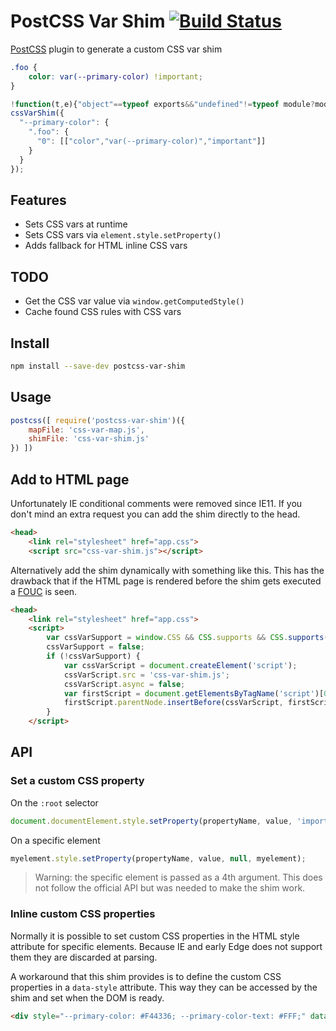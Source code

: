 # PostCSS Var Shim [![Build Status][ci-img]][ci]

[PostCSS] plugin to generate a custom CSS var shim

[PostCSS]: https://github.com/postcss/postcss
[ci-img]:  https://travis-ci.org/luwes/postcss-var-shim.svg
[ci]:      https://travis-ci.org/luwes/postcss-var-shim

```css
.foo {
    color: var(--primary-color) !important;
}
```

```js
!function(t,e){"object"==typeof exports&&"undefined"!=typeof module?module.exports=e():"function"==typeof define&&define.amd?define(e):t.cssVarShim=e()}(this,function(){"use strict";function t(t,e){return(e=e||document).querySelectorAll(t)}function e(t){return u(t).reduce(function(t,n){return t.concat(n.cssRules?e(n.cssRules):n)},[])}function n(t,e,n){n=n||[];for(var r;null!==(r=e.exec(t));)n.push(r),e.lastIndex=r.index+r[0].length;return n}function r(t){return function(e){t.apply(this,e)}}function o(t,e){return e.reduce(function(t,e){return t?t[e]:void 0},t)}function c(t){return t=t||{},function(e){return t[e]=isNaN(t[e])?0:t[e]+1,t[e]}}function u(t){return[].slice.call(t)}function s(t){"loading"!==document.readyState?t():document.addEventListener("DOMContentLoaded",t)}return function(i){function a(t,e){var r=n(t,/--[^\s,)]+/g);return r.length&&r.forEach(function(n){var r=n[0],c=o(e,[r]);if(c){var u=new RegExp("var\\("+r+"(,[^)]+)?\\)");t=t.replace(u,c),t=a(t,e)}}),t}function f(e,n,r,o){var c=[document.documentElement];o&&":root"===o||(c=t(o)),u(c).forEach(function(t){t.style.setProperty(e,n,r||null,t)})}if(!(window.CSS&&CSS.supports&&CSS.supports("--a",0))){window.cssVarCache={};var l=CSSStyleDeclaration.prototype.setProperty;CSSStyleDeclaration.prototype.setProperty=function(n,s,f,d){if(/^--/.test(n)){window.cssVarCache[n]=s;var p=c();e(document.styleSheets).forEach(function(e){var c=e.selectorText,s=o(i.getVars,[n,c,p(c)]);s&&s.forEach(r(function(n,r,o){var s=a(r,window.cssVarCache);d?u(t(c)).forEach(function(t){d.contains(t)&&t.style.setProperty(n,s,o||null)}):e.style.setProperty(n,s,o||null)}))})}else l.call(this,n,s,f)},i.setVars.forEach(r(f)),s(function(){u(t('[data-style*="--"]')).forEach(function(t){var e=n(t.getAttribute("data-style"),/(--[^:]+)\s*:\s*([^;]+)/g);e.length&&e.forEach(r(function(e,n,r){t.style.setProperty(n,r,null,t)}))})})}}});
cssVarShim({
  "--primary-color": { 
    ".foo": { 
      "0": [["color","var(--primary-color)","important"]]
    }
  }
});
```

## Features

- Sets CSS vars at runtime 
- Sets CSS vars via `element.style.setProperty()`
- Adds fallback for HTML inline CSS vars

## TODO

- Get the CSS var value via `window.getComputedStyle()`
- Cache found CSS rules with CSS vars

## Install

```bash
npm install --save-dev postcss-var-shim
```

## Usage

```js
postcss([ require('postcss-var-shim')({
    mapFile: 'css-var-map.js',
    shimFile: 'css-var-shim.js'
}) ])
```

## Add to HTML page

Unfortunately IE conditional comments were removed since IE11. If you don't mind an extra request you can add the shim directly to the head.

```html
<head>
    <link rel="stylesheet" href="app.css">
    <script src="css-var-shim.js"></script>
```

Alternatively add the shim dynamically with something like this. This has the drawback that if the HTML page is rendered before the shim gets executed a [FOUC](https://en.wikipedia.org/wiki/Flash_of_unstyled_content) is seen.

```html
<head>
    <link rel="stylesheet" href="app.css">
    <script>
        var cssVarSupport = window.CSS && CSS.supports && CSS.supports('--a', 0);
        cssVarSupport = false;
        if (!cssVarSupport) {
            var cssVarScript = document.createElement('script');
            cssVarScript.src = 'css-var-shim.js';
            cssVarScript.async = false;
            var firstScript = document.getElementsByTagName('script')[0];
            firstScript.parentNode.insertBefore(cssVarScript, firstScript);
        }
    </script>
```

## API

### Set a custom CSS property

On the `:root` selector

```js
document.documentElement.style.setProperty(propertyName, value, 'important');
```

On a specific element 

```js
myelement.style.setProperty(propertyName, value, null, myelement);
```

> Warning: the specific element is passed as a 4th argument. This does not follow the official API but was needed to make the shim work.

### Inline custom CSS properties

Normally it is possible to set custom CSS properties in the HTML style attribute for specific elements. Because IE and early Edge does not support them they are discarded at parsing.  

A workaround that this shim provides is to define the custom CSS properties in a `data-style` attribute. This way they can be accessed by the shim and set when the DOM is ready.

```html
<div style="--primary-color: #F44336; --primary-color-text: #FFF;" data-style="--primary-color: #F44336; --primary-color-text: #FFF;"></div>
```
